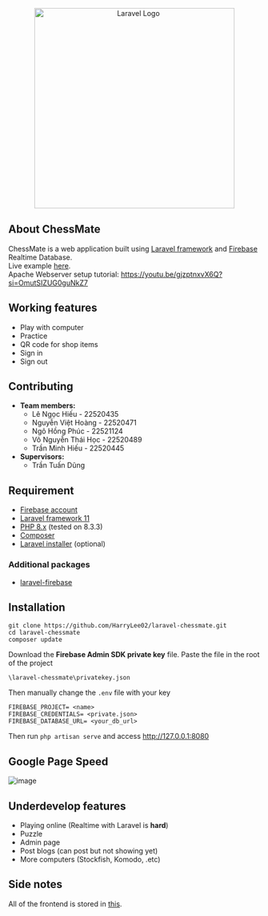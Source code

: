 <p align="center"><a href="https://laravel.com" target="_blank"><img src="https://raw.githubusercontent.com/laravel/art/master/logo-lockup/5%20SVG/2%20CMYK/1%20Full%20Color/laravel-logolockup-cmyk-red.svg" width="400" alt="Laravel Logo"></a></p>


## About ChessMate

ChessMate is a web application built using [Laravel framework](https://laravel.com/docs/11.x/) and [Firebase](https://firebase.google.com/) Realtime Database.\
Live example [here](https://chessmate.games/).\
Apache Webserver setup tutorial: https://youtu.be/gjzptnxvX6Q?si=OmutSIZUG0guNkZ7
## Working features
- Play with computer
- Practice
- QR code for shop items
- Sign in
- Sign out
## Contributing
- **Team members:**
    - Lê Ngọc Hiếu        -    22520435
    - Nguyễn Việt Hoàng   -    22520471
    - Ngô Hồng Phúc       -    22521124
    - Võ Nguyễn Thái Học  -    22520489
    - Trần Minh Hiếu      -    22520445
- **Supervisors:**
    - Trần Tuấn Dũng
## Requirement
- [Firebase account](https://firebase.google.com/)
- [Laravel framework 11](https://laravel.com/docs/11.x/)
- [PHP 8.x](https://www.php.net/downloads.php) (tested on 8.3.3)
- [Composer](https://getcomposer.org/download/)
- [Laravel installer](https://github.com/laravel/installer) (optional)
### Additional packages
- [laravel-firebase](https://github.com/kreait/laravel-firebase#configuration)
## Installation
```
git clone https://github.com/HarryLee02/laravel-chessmate.git
cd laravel-chessmate
composer update
```
Download the **Firebase Admin SDK private key** file.
Paste the file in the root of the project
```
\laravel-chessmate\privatekey.json
```
Then manually change the `.env` file with your key 
```
FIREBASE_PROJECT= <name>
FIREBASE_CREDENTIALS= <private.json>
FIREBASE_DATABASE_URL= <your_db_url>
```
Then run `php artisan serve` and access http://127.0.0.1:8080

## Google Page Speed
![image](https://i.ibb.co/n8sLj6h/gg-pagespeed.png)

## Underdevelop features
- Playing online (Realtime with Laravel is **hard**)
- Puzzle
- Admin page
- Post blogs (can post but not showing yet)
- More computers (Stockfish, Komodo, .etc)
## Side notes
All of the frontend is stored in [this](https://github.com/HarryLee02/ChessMate_Frontend).
